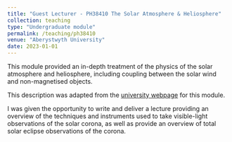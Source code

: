 ```yaml
---
title: "Guest Lecturer - PH38410 The Solar Atmosphere & Heliosphere"
collection: teaching
type: "Undergraduate module"
permalink: /teaching/ph38410
venue: "Aberystwyth University"
date: 2023-01-01
---
```


This module provided an in-depth treatment of the physics of the solar atmosphere and heliosphere, including coupling between the solar wind and non-magnetised objects.

This description was adapted from the <a href="https://www.aber.ac.uk/en/modules/2023/PH38410/" target="_blank">university webpage</a> for this module.

I was given the opportunity to write and deliver a lecture providing an overview of the techniques and instruments used to take visible-light observations of the solar corona, as well as provide an overview of total solar eclipse observations of the corona.